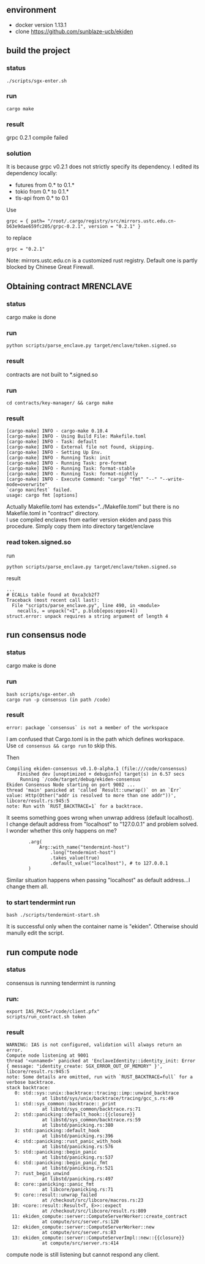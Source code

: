 ## environment
* docker version 1.13.1
* clone https://github.com/sunblaze-ucb/ekiden


## build the project
### status
```
./scripts/sgx-enter.sh
```
### run
```
cargo make
```
### result
grpc 0.2.1 compile failed
### solution
It is because grpc v0.2.1 does not strictly specify its dependency.
I edited its dependency locally: 
* futures from 0.* to 0.1.*
* tokio from 0.* to 0.1.*
* tls-api from 0.* to 0.1

Use
```
grpc = { path= "/root/.cargo/registry/src/mirrors.ustc.edu.cn-b63e9dae659fc205/grpc-0.2.1", version = "0.2.1" }
```
to replace
```
grpc = "0.2.1"
```
Note: mirrors.ustc.edu.cn is a customized rust registry. Default one is partly blocked by Chinese Great Firewall.

## Obtaining contract MRENCLAVE
### status
cargo make is done
### run
```
python scripts/parse_enclave.py target/enclave/token.signed.so
```
### result
contracts are not built to *.signed.so
### run
```
cd contracts/key-manager/ && cargo make
```
### result
```
[cargo-make] INFO - cargo-make 0.10.4
[cargo-make] INFO - Using Build File: Makefile.toml
[cargo-make] INFO - Task: default
[cargo-make] INFO - External file not found, skipping.
[cargo-make] INFO - Setting Up Env.
[cargo-make] INFO - Running Task: init
[cargo-make] INFO - Running Task: pre-format
[cargo-make] INFO - Running Task: format-stable
[cargo-make] INFO - Running Task: format-nightly
[cargo-make] INFO - Execute Command: "cargo" "fmt" "--" "--write-mode=overwrite"
`cargo manifest` failed.
usage: cargo fmt [options]
```
Actually Makefile.toml has extends="../Makefile.toml" but there is no Makefile.toml in "contract" directory.  
I use compiled enclaves from earlier version ekiden and pass this procedure. Simply copy them into directory target/enclave

### read token.signed.so
run
```
python scripts/parse_enclave.py target/enclave/token.signed.so

```
result
```
...
# ECALLs table found at 0xca3cb2f7
Traceback (most recent call last):
  File "scripts/parse_enclave.py", line 490, in <module>
    necalls, = unpack("<I", p.blob[epos:epos+4])
struct.error: unpack requires a string argument of length 4
```


## run consensus node
### status
cargo make is done
### run
```
bash scripts/sgx-enter.sh
cargo run -p consensus (in path /code)
```
### result
```
error: package `consensus` is not a member of the workspace
```
I am confused that Cargo.toml is in the path which defines workspace.  
Use ```cd consensus && cargo run``` to skip this.  

Then
```
Compiling ekiden-consensus v0.1.0-alpha.1 (file:///code/consensus)
    Finished dev [unoptimized + debuginfo] target(s) in 6.57 secs
     Running `/code/target/debug/ekiden-consensus`
Ekiden Consensus Node starting on port 9002 ... 
thread 'main' panicked at 'called `Result::unwrap()` on an `Err` value: Http(Other("addr is resolved to more than one addr"))', libcore/result.rs:945:5
note: Run with `RUST_BACKTRACE=1` for a backtrace.
```
It seems something goes wrong when unwrap address (default localhost).  
I change default address from "localhost" to "127.0.0.1" and problem solved. I wonder whether this only happens on me?  
```
        .arg(
            Arg::with_name("tendermint-host")
                .long("tendermint-host")
                .takes_value(true)
                .default_value("localhost"), # to 127.0.0.1
        )
```
Similar situation happens when passing "localhost" as default address...I change them all.
### to start tendermint run
```
bash ./scripts/tendermint-start.sh
```
It is successful only when the container name is "ekiden". Otherwise should manully edit the script.

## run compute node
### status
consensus is running
tendermint is running
### run:
```
export IAS_PKCS="/code/client.pfx"
scripts/run_contract.sh token
```
### result
```
WARNING: IAS is not configured, validation will always return an error.
Compute node listening at 9001
thread '<unnamed>' panicked at 'EnclaveIdentity::identity_init: Error { message: "identity_create: SGX_ERROR_OUT_OF_MEMORY" }', libcore/result.rs:945:5
note: Some details are omitted, run with `RUST_BACKTRACE=full` for a verbose backtrace.
stack backtrace:
   0: std::sys::unix::backtrace::tracing::imp::unwind_backtrace
             at libstd/sys/unix/backtrace/tracing/gcc_s.rs:49
   1: std::sys_common::backtrace::_print
             at libstd/sys_common/backtrace.rs:71
   2: std::panicking::default_hook::{{closure}}
             at libstd/sys_common/backtrace.rs:59
             at libstd/panicking.rs:380
   3: std::panicking::default_hook
             at libstd/panicking.rs:396
   4: std::panicking::rust_panic_with_hook
             at libstd/panicking.rs:576
   5: std::panicking::begin_panic
             at libstd/panicking.rs:537
   6: std::panicking::begin_panic_fmt
             at libstd/panicking.rs:521
   7: rust_begin_unwind
             at libstd/panicking.rs:497
   8: core::panicking::panic_fmt
             at libcore/panicking.rs:71
   9: core::result::unwrap_failed
             at /checkout/src/libcore/macros.rs:23
  10: <core::result::Result<T, E>>::expect
             at /checkout/src/libcore/result.rs:809
  11: ekiden_compute::server::ComputeServerWorker::create_contract
             at compute/src/server.rs:120
  12: ekiden_compute::server::ComputeServerWorker::new
             at compute/src/server.rs:83
  13: ekiden_compute::server::ComputeServerImpl::new::{{closure}}
             at compute/src/server.rs:414
```
compute node is still listening but cannot respond any client.
